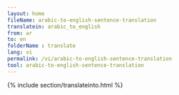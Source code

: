 ```yaml
---
layout: home
fileName: arabic-to-english-sentence-translation
translatein: arabic_to_english
from: ar
to: en
folderName : translate
lang: vi
permalink: /vi/arabic-to-english-sentence-translation
tool: arabic-to-english-sentence-translation
---
```

{% include section/translateinto.html %}